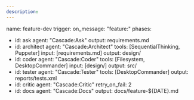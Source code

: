 ```yaml
---
description: 
---
```


name: feature-dev
trigger:
  on_message: "feature:"
phases:
  - id: ask
    agent: "Cascade:Ask"
    output: requirements.md
  - id: architect
    agent: "Cascade:Architect"
    tools: [SequentialThinking, Puppeter]
    input: [requirements.md]
    output: design/
  - id: coder
    agent: "Cascade:Coder"
    tools: [Filesystem, DesktopCommander]
    input: [design/]
    output: src/
  - id: tester
    agent: "Cascade:Tester"
    tools: [DesktopCommander]
    output: reports/tests.xml
  - id: critic
    agent: "Cascade:Critic"
    retry_on_fail: 2
  - id: docs
    agent: "Cascade:Docs"
    output: docs/feature-${DATE}.md
